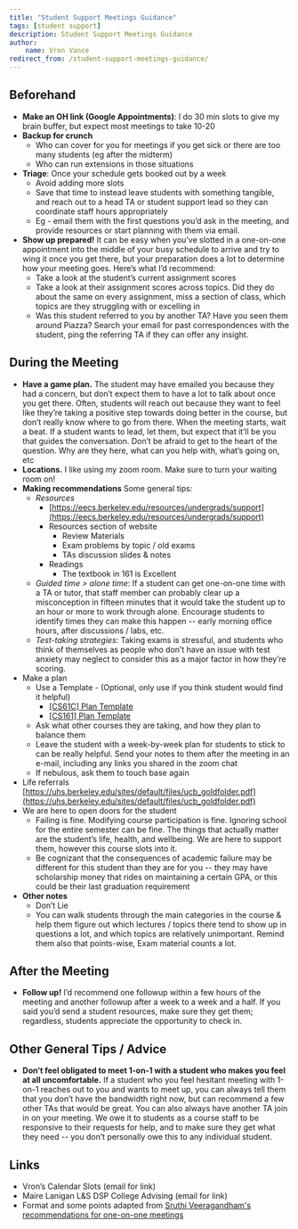 ```yaml
---
title: "Student Support Meetings Guidance"
tags: [student support]
description: Student Support Meetings Guidance
author:
    name: Vron Vance
redirect_from: /student-support-meetings-guidance/
---
```


## Beforehand

* **Make an OH link (Google Appointments)**: I do 30 min slots to give my brain buffer, but expect most meetings to take 10-20
* **Backup for crunch**
  * Who can cover for you for meetings if you get sick or there are too many students (eg after the midterm)
  * Who can run extensions in those situations
* **Triage**: Once your schedule gets booked out by a week
  * Avoid adding more slots
  * Save that time to instead leave students with something tangible, and reach out to a head TA or student support lead so they can coordinate staff hours appropriately
  * Eg - email them with the first questions you’d ask in the meeting, and provide resources or start planning with them via email.
* **Show up prepared!** It can be easy when you’ve slotted in a one-on-one appointment into the middle of your busy schedule to arrive and try to wing it once you get there, but your preparation does a lot to determine how your meeting goes. Here’s what I’d recommend:
  * Take a look at the student’s current assignment scores
  * Take a look at their assignment scores across topics. Did they do about the same on every assignment, miss a section of class, which topics are they struggling with or excelling in
  * Was this student referred to you by another TA? Have you seen them around Piazza? Search your email for past correspondences with the student, ping the referring TA if they can offer any insight.

## During the Meeting
* **Have a game plan.** The student may have emailed you because they had a concern, but don’t expect them to have a lot to talk about once you get there. Often, students will reach out because they want to feel like they’re taking a positive step towards doing better in the course, but don’t really know where to go from there. When the meeting starts, wait a beat. If a student wants to lead, let them, but expect that it’ll be you that guides the conversation. Don’t be afraid to get to the heart of the question. Why are they here, what can you help with, what’s going on, etc
* **Locations.** I like using my zoom room. Make sure to turn your waiting room on!
* **Making recommendations** Some general tips:
  * *Resources*
    * [https://eecs.berkeley.edu/resources/undergrads/support](https://eecs.berkeley.edu/resources/undergrads/support)
    * Resources section of website
      * Review Materials 
      * Exam problems by topic / old exams 
      * TAs discussion slides & notes 
    * Readings 
      * The textbook in 161 is Excellent
  * *Guided time > alone time*: If a student can get one-on-one time with a TA or tutor, that staff member can probably clear up a misconception in fifteen minutes that it would take the student up to an hour or more to work through alone. Encourage students to identify times they can make this happen -- early morning office hours, after discussions / labs, etc. 
  * *Test-taking strategies*: Taking exams is stressful, and students who think of themselves as people who don’t have an issue with test anxiety may neglect to consider this as a major factor in how they’re scoring.
* Make a plan
  * Use a Template - (Optional, only use if you think student would find it helpful)
    * [[CS61C] Plan Template](https://docs.google.com/spreadsheets/d/1p77TrDSw_OO3jDjTBgTjYkeDhIrTgVxKy9ci-QlJN9U/edit#gid=0)
    * [[CS161] Plan Template](https://docs.google.com/spreadsheets/d/1d_kxmb3BUYGuToFcSPy4wt5ky3RAAjrH9EDD1YCYcow/edit#gid=0)
  * Ask what other courses they are taking, and how they plan to balance them
  * Leave the student with a week-by-week plan for students to stick to can be really helpful. Send your notes to them after the meeting in an e-mail, including any links you shared in the zoom chat
  * If nebulous, ask them to touch base again
* Life referrals [https://uhs.berkeley.edu/sites/default/files/ucb_goldfolder.pdf](https://uhs.berkeley.edu/sites/default/files/ucb_goldfolder.pdf)
* We are here to open doors for the student
  * Failing is fine. Modifying course participation is fine. Ignoring school for the entire semester can be fine. The things that actually matter are the student’s life, health, and wellbeing. We are here to support them, however this course slots into it.
  * Be cognizant that the consequences of academic failure may be different for this student than they are for you -- they may have scholarship money that rides on maintaining a certain GPA, or this could be their last graduation requirement
* **Other notes**
  * Don’t Lie
  * You can walk students through the main categories in the course & help them figure out which lectures / topics there tend to show up in questions a lot, and which topics are relatively unimportant. Remind them also that points-wise, Exam material counts a lot.

## After the Meeting

* **Follow up!** I’d recommend one followup within a few hours of the meeting and another followup after a week to a week and a half. If you said you’d send a student resources, make sure they get them; regardless, students appreciate the opportunity to check in.

## Other General Tips / Advice

* **Don’t feel obligated to meet 1-on-1 with a student who makes you feel at all uncomfortable.** If a student who you feel hesitant meeting with 1-on-1 reaches out to you and wants to meet up, you can always tell them that you don’t have the bandwidth right now, but can recommend a few other TAs that would be great. You can also always have another TA join in on your meeting. We owe it to students as a course staff to be responsive to their requests for help, and to make sure they get what they need -- you don’t personally owe this to any individual student. 

## Links
* Vron’s Calendar Slots (email for link)
* Maire Lanigan L&S DSP College Advising (email for link)
* Format and some points adapted from [Sruthi Veeragandham's recommendations for one-on-one meetings](https://docs.google.com/document/d/1tJa-e48socf9LDCtQn0fzGqnTOn69qRhs7HUZG3IQsk/)
